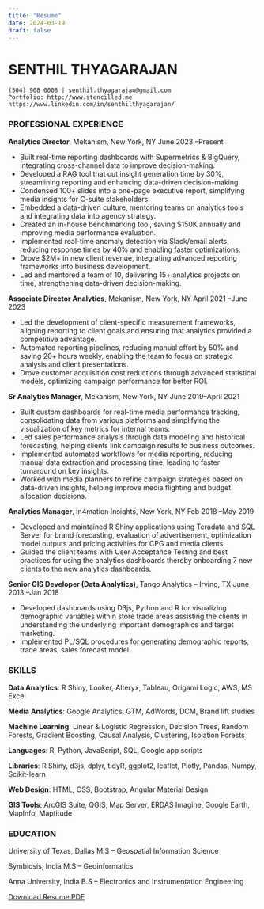 ```yaml
---
title: "Resume"
date: 2024-03-19
draft: false
---
```


# SENTHIL THYAGARAJAN

```
(504) 908 0008 | senthil.thyagarajan@gmail.com
Portfolio: http://www.stencilled.me https://www.linkedin.com/in/senthilthyagarajan/
```

### PROFESSIONAL EXPERIENCE

**Analytics Director**, Mekanism, New York, NY June 2023 –Present

- Built real-time reporting dashboards with Supermetrics & BigQuery, integrating cross-channel data to improve decision-making.
- Developed a RAG tool that cut insight generation time by 30%, streamlining reporting and enhancing data-driven decision-making.
- Condensed 100+ slides into a one-page executive report, simplifying media insights for C-suite stakeholders.
- Embedded a data-driven culture, mentoring teams on analytics tools and integrating data into agency strategy.
- Created an in-house benchmarking tool, saving $150K annually and improving media performance evaluation.
- Implemented real-time anomaly detection via Slack/email alerts, reducing response times by 40% and enabling faster optimizations.
- Drove $2M+ in new client revenue, integrating advanced reporting frameworks into business development.
- Led and mentored a team of 10, delivering 15+ analytics projects on time, strengthening data-driven decision-making.

**Associate Director Analytics**, Mekanism, New York, NY April 2021 –June 2023

- Led the development of client-specific measurement frameworks, aligning reporting to client goals and ensuring that analytics provided a competitive advantage.
- Automated reporting pipelines, reducing manual effort by 50% and saving 20+ hours weekly, enabling the team to focus on strategic analysis and client presentations.
- Drove customer acquisition cost reductions through advanced statistical models, optimizing campaign performance for better ROI.

**Sr Analytics Manager**, Mekanism, New York, NY June 2019–April 2021

- Built custom dashboards for real-time media performance tracking, consolidating data from various platforms and simplifying the visualization of key metrics for internal teams.
- Led sales performance analysis through data modeling and historical forecasting, helping clients link campaign results to business outcomes.
- Implemented automated workflows for media reporting, reducing manual data extraction and processing time, leading to faster turnaround on key insights.
- Worked with media planners to refine campaign strategies based on data-driven insights, helping improve media flighting and budget allocation decisions.

**Analytics Manager**, In4mation Insights, New York, NY Feb 2018 –May 2019

- Developed and maintained R Shiny applications using Teradata and SQL Server for brand forecasting, evaluation of advertisement, optimization model outputs and pricing activities for CPG and media clients.
- Guided the client teams with User Acceptance Testing and best practices for using the analytics dashboards thereby onboarding 7 new clients to the new analytics dashboards.

**Senior GIS Developer (Data Analytics)**, Tango Analytics – Irving, TX June 2013 –Jan 2018

- Developed dashboards using D3js, Python and R for visualizing demographic variables within store trade areas assisting the clients in understanding the underlying important demographics and target marketing.
- Implemented PL/SQL procedures for generating demographic reports, trade areas, sales forecast model.

### SKILLS

**Data Analytics**: R Shiny, Looker, Alteryx, Tableau, Origami Logic, AWS, MS Excel

**Media Analytics**: Google Analytics, GTM, AdWords, DCM, Brand lift studies

**Machine Learning**: Linear & Logistic Regression, Decision Trees, Random Forests, Gradient Boosting, Causal Analysis, Clustering, Isolation Forests

**Languages**: R, Python, JavaScript, SQL, Google app scripts

**Libraries**: R Shiny, d3js, dplyr, tidyR, ggplot2, leaflet, Plotly, Pandas, Numpy, Scikit-learn

**Web Design**: HTML, CSS, Bootstrap, Angular Material Design

**GIS Tools**: ArcGIS Suite, QGIS, Map Server, ERDAS Imagine, Google Earth, MapInfo, Maptitude

### EDUCATION

University of Texas, Dallas M.S – Geospatial Information Science

Symbiosis, India M.S – Geoinformatics

Anna University, India B.S – Electronics and Instrumentation Engineering

[Download Resume PDF](/SENTHIL_THYAGARAJAN_Resume.pdf)
